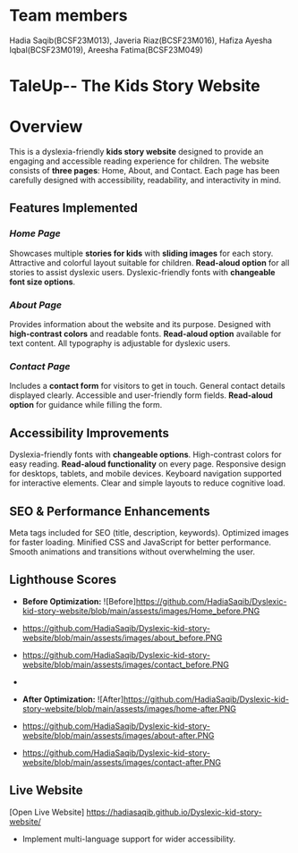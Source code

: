 # Team members
Hadia Saqib(BCSF23M013),
Javeria Riaz(BCSF23M016),
Hafiza Ayesha Iqbal(BCSF23M019),
Areesha Fatima(BCSF23M049)

# TaleUp-- The Kids Story Website

# Overview
This is a dyslexia-friendly **kids story website** designed to provide an engaging and accessible reading experience for children. The website consists of **three pages**: Home, About, and Contact. Each page has been carefully designed with accessibility, readability, and interactivity in mind.

## Features Implemented

### *Home Page*
  Showcases multiple **stories for kids** with **sliding images** for each story.
  Attractive and colorful layout suitable for children.
  **Read-aloud option** for all stories to assist dyslexic users.
  Dyslexic-friendly fonts with **changeable font size options**.

### *About Page*
  Provides information about the website and its purpose.
  Designed with **high-contrast colors** and readable fonts.
  **Read-aloud option** available for text content.
  All typography is adjustable for dyslexic users.

### *Contact Page*
  Includes a **contact form** for visitors to get in touch.
  General contact details displayed clearly.
  Accessible and user-friendly form fields.
  **Read-aloud option** for guidance while filling the form.



## Accessibility Improvements
 Dyslexia-friendly fonts with **changeable options**.
 High-contrast colors for easy reading.
 **Read-aloud functionality** on every page.
 Responsive design for desktops, tablets, and mobile devices.
 Keyboard navigation supported for interactive elements.
 Clear and simple layouts to reduce cognitive load.



## SEO & Performance Enhancements
  Meta tags included for SEO (title, description, keywords).
  Optimized images for faster loading.
  Minified CSS and JavaScript for better performance.
  Smooth animations and transitions without overwhelming the user.



## Lighthouse Scores
- **Before Optimization:** ![Before]https://github.com/HadiaSaqib/Dyslexic-kid-story-website/blob/main/assests/images/Home_before.PNG
-  https://github.com/HadiaSaqib/Dyslexic-kid-story-website/blob/main/assests/images/about_before.PNG
-  https://github.com/HadiaSaqib/Dyslexic-kid-story-website/blob/main/assests/images/contact_before.PNG

-  
- **After Optimization:** ![After]https://github.com/HadiaSaqib/Dyslexic-kid-story-website/blob/main/assests/images/home-after.PNG
- https://github.com/HadiaSaqib/Dyslexic-kid-story-website/blob/main/assests/images/about-after.PNG
- https://github.com/HadiaSaqib/Dyslexic-kid-story-website/blob/main/assests/images/contact-after.PNG



## Live Website
[Open Live Website] https://hadiasaqib.github.io/Dyslexic-kid-story-website/



- Implement multi-language support for wider accessibility.

